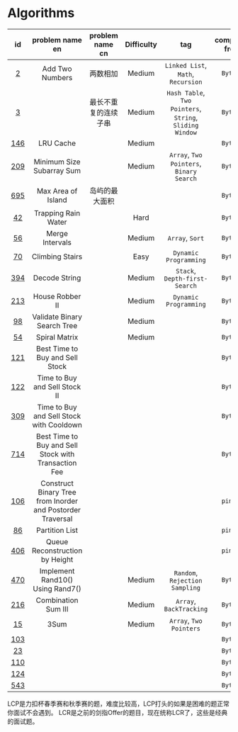 # Algorithms

| id | problem name en | problem name cn | Difficulty | tag | company(not from lc) | C | C++ | Java | Python3.x | desc |
| :-: | :-: | :-: | :-: | :-: | :-: | :-: | :-: | :-: | :-: | :-: |
| [2](https://leetcode-cn.com/problems/add-two-numbers/) | Add Two Numbers | 两数相加 | Medium | `Linked List`, `Math`, `Recursion` | `ByteDance` |  | [link](./C++/2-Add_Two_Numbers.cpp) | [link](./Java/2-Add_Two_Numbers.java) |  |
| [3](https://leetcode.com/problems/longest-substring-without-repeating-characters/) |  | 最长不重复的连续子串 | Medium | `Hash Table`, `Two Pointers`, `String`, `Sliding Window` | `ByteDance` |  | [link](./C++/3-Longest_Substring_Without_Repeating_Characters.cpp) |  |  |
| [146](https://leetcode.com/problems/lru-cache) | LRU Cache |  | Medium | | `ByteDance` |  | [link](./C++/146-LRU_Cache.cpp) | [link](./Java/146-LRU_Cache.java) | [link](./Python3.x/146-LRU_Cache.py) |  |
| [209](https://leetcode.com/problems/minimum-size-subarray-sum/) | Minimum Size Subarray Sum |  | Medium | `Array`, `Two Pointers`, `Binary Search`  | `ByteDance` |  | [link](./C++/209-Minimum_Size_Subarray_Sum.cpp) | [link](./Java/209-Minimum_Size_Subarray_Sum.java) | [link](./Python3.x/209-Minimum_Size_Subarray_Sum.py) |  |
| [695](https://leetcode.com/problems/max-area-of-island) | Max Area of Island | 岛屿的最大面积 |  |  | `ByteDance` |  | [link](./C++/695-Max_Area_of_Island.cpp) |  |  |  |
| [42](https://leetcode.com/problems/trapping-rain-water/) | Trapping Rain Water |  | Hard |  | `ByteDance` |  | [link](./C++/42-Trapping_Rain_Water.cpp) | [link](./Java/42-Trapping_Rain_Water.java) | [link](./Python3.x/42-Trapping_Rain_Water.py) |  |
| [56](https://leetcode.com/problems/merge-intervals) | Merge Intervals |  | Medium | `Array`, `Sort` | `ByteDance` |  | [link](./C++/56-Merge_Intervals.cpp) | [link](./Java/56-Merge_Intervals.java) | [link](./Python3.x/56-Merge_Intervals.py) |  |
| [70](https://leetcode.com/problems/climbing-stairs) | Climbing Stairs |  | Easy | `Dynamic Programming` | `ByteDance` |  | [link](./C++/70-Climbing_Stairs.cpp) | [link](./Java/70-Climbing_Stairs.java) | [link](./Python3.x/70-Climbing_Stairs.py) |  |
| [394](https://leetcode.com/problems/decode-string) | Decode String |  | Medium | `Stack`, `Depth-first-Search` | `ByteDance` |  | [link](./C++/394-Decode_String.cpp) | [link](./Java/394-Decode_String.java) | [link](./Python3.x/394-Decode_String.py) |  |
| [213](https://leetcode.com/problems/house-robber-ii) | House Robber II |  | Medium | `Dynamic Programming` | `ByteDance` |  | [link](./C++) |  | [link](./Python3.x/213-House_Robber_II.py) |  |
| [98](https://leetcode.com/problems/validate-binary-search-tree) | Validate Binary Search Tree |  | Medium |  | `ByteDance` |  | [link](./C++/98-Validate_Binary_Search_Tree.cpp) | [link](./Java/98-Validate_Binary_Search_Tree.java) | [link](./Python3.x/98-Validate_Binary_Search_Tree.py) |  |
| [54](https://leetcode.com/problems/spiral-matrix) | Spiral Matrix |  | Medium |  | `ByteDance` |  | [link](./C++/54-Spiral_Matrix.cpp) | [link](./Java/54-Spiral_Matrix.java) | [link](./Python3.x/54-Spiral_Matrix.py) |  |
| [121]() | Best Time to Buy and Sell Stock |  |  |  | `ByteDance` |  |  |  |  |  |
| [122]() | Time to Buy and Sell Stock II |  |  |  | `ByteDance` |  |  |  |  |  |
| [309]() | Time to Buy and Sell Stock with Cooldown |  |  |  | `ByteDance` |  |  |  |  |  |
| [714]() | Best Time to Buy and Sell Stock with Transaction Fee |  |  |  | `ByteDance` |  |  |  |  |  |
| [106](https://leetcode.com/problems/construct-binary-tree-from-inorder-and-postorder-traversal) | Construct Binary Tree from Inorder and Postorder Traversal |  |  |  | `pinduoduo` |  |  |  |  |  |
| [86](https://leetcode.com/problems/partition-list) | Partition List |  |  |  | `pinduoduo` |  |  |  |  |  |
| [406](https://leetcode.com/problems/queue-reconstruction-by-height) | Queue Reconstruction by Height |  |  |  | `pinduoduo` |  |  |  |  |  |
| [470](https://leetcode.com/problems/implement-rand10-using-rand7) | Implement Rand10() Using Rand7() |  | Medium | `Random`, `Rejection Sampling` | `ByteDance` |  |  |  | [link](./Python3.x/470-Implement_Rand10_Using_Rand7.py) |  |
| [216](https://leetcode.com/problems/combination-sum-iii/) | Combination Sum III |  | Medium | `Array`, `BackTracking` | `ByteDance` |  | [link](./C++/216-Combination_Sum_III.cpp) |  | [link](./Python3.x/216-Combination_Sum_III.py) |  |
| [15](https://leetcode.com/problems/3sum/) | 3Sum |  | Medium | `Array`, `Two Pointers` | `ByteDance` |  | [link](./C++/15-3Sum.cpp) | [link](./Java/15-3Sum.java) | [link](./Python3.x/15-3Sum.py) |  |
| [103]() |  |  |  |  | `ByteDance` |  |  |  |  |  |
| [23]() |  |  |  |  | `ByteDance` |  |  |  |  |  |
| [110]() |  |  |  |  | `ByteDance` |  |  |  |  |  |
| [124]() |  |  |  |  | `ByteDance` |  |  |  |  |  |
| [543]() |  |  |  |  | `ByteDance` |  |  |  |  |  |

LCP是力扣杯春季赛和秋季赛的题，难度比较高，LCP打头的如果是困难的题正常你面试不会遇到。
LCR是之前的剑指Offer的题目，现在统称LCR了，这些是经典的面试题。

